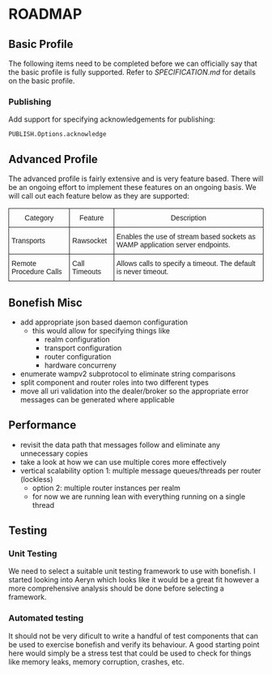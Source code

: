 ROADMAP
=======

<style type="text/css">
.tg  {border-collapse:collapse;border-spacing:0;}
.tg td{font-family:Arial, sans-serif;font-size:14px;padding:10px 5px;border-style:solid;border-width:1px;overflow:hidden;word-break:normal;}
.tg th{font-family:Arial, sans-serif;font-size:14px;font-weight:normal;padding:10px 5px;border-style:solid;border-width:1px;overflow:hidden;word-break:normal;}
.tg .tg-9vto{font-family:Verdana, Geneva, sans-serif !important;}
</style>

## Basic Profile

The following items need to be completed before we can officially say that the basic profile is fully supported. Refer to _SPECIFICATION.md_ for details on the basic profile.

### Publishing

Add support for specifying acknowledgements for publishing:

```
PUBLISH.Options.acknowledge
```

## Advanced Profile

The advanced profile is fairly extensive and is very feature based. There will be an ongoing effort to implement these features on an ongoing basis. We will call out each feature below as they are supported:

<table class="tg">
<tr>
<th>Category</th>
<th>Feature</th>
<th>Description</th>
</tr>
<tr>
<td>Transports</td>
<td>Rawsocket</td>
<td>Enables the use of stream based sockets as WAMP application server endpoints.</td>
</tr>
<tr>
<td>Remote Procedure Calls</td>
<td>Call Timeouts</td>
<td>Allows calls to specify a timeout. The default is never timeout.</td>
</tr>
</table>

## Bonefish Misc

- add appropriate json based daemon configuration
    - this would allow for specifying things like
        - realm configuration
        - transport configuration
        - router configuration
        - hardware concurreny
- enumerate wampv2 subprotocol to eliminate string comparisons
- split component and router roles into two different types
- move all uri validation into the dealer/broker so the appropriate error messages can be generated where applicable

## Performance

- revisit the data path that messages follow and eliminate any unnecessary copies
- take a look at how we can use multiple cores more effectively
- vertical scalability
option 1: multiple message queues/threads per router (lockless)
    - option 2: multiple router instances per realm
    - for now we are running lean with everything running on a single thread

## Testing

### Unit Testing

We need to select a suitable unit testing framework to use with bonefish. I started looking into Aeryn which looks like it would be a great fit however a more comprehensive analysis should be done before selecting a framework.

### Automated testing

It should not be very dificult to write a handful of test components that can be used to exercise bonefish and verify its behaviour. A good starting point here would simply be a stress test that could be used to check for things like memory leaks, memory corruption, crashes, etc.

